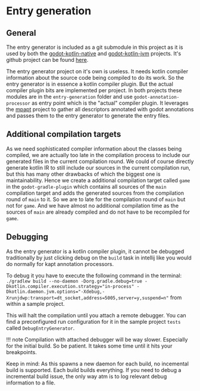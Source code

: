 # Entry generation

## General
The entry generator is included as a git submodule in this project as it is used by both the [godot-kotlin-native](https://github.com/utopia-rise/godot-kotlin-native) and [godot-kotlin-jvm](https://github.com/utopia-rise/godot-kotlin-jvm) projects. It's github project can be found [here](https://github.com/utopia-rise/godot-kotlin-entry-generator).  

The entry generator project on it's own is useless. It needs kotlin compiler information about the source code being compiled to do its work.  So the entry generator is in essence a kotlin compiler plugin. But the actual compiler plugin bits are implemented per project. In both projects these modules are in the `entry-generation` folder and use `godot-annotation-processor` as entry point which is the "actual" compiler plugin. It leverages the [mpapt](https://github.com/Foso/MpApt) project to gather all descriptors annotated with godot annotations and passes them to the entry generator to generate the entry files.

## Additional compilation targets
As we need sophisticated compiler information about the classes being compiled, we are actually too late in the compilation process to include our generated files in the current compilation round. We could of course directly generate kotlin IR to still include our sources in the current compilation run, but this has many other drawbacks of which the biggest one is maintainability. Hence we create a additional compilation target called `game` in the `godot-gradle-plugin` which contains all sources of the `main` compilation target and adds the generated sources from the compilation round of `main` to it. So we are to late for the compilation round of `main` but not for `game`. And we have almost no additional compilation time as the sources of `main` are already compiled and do not have to be recompiled for `game`.

## Debugging
As the entry generator is a kotlin compiler plugin, it cannot be debugged traditionally by just clicking debug on the `build` task in intellij like you would do normally for kapt annotation processors.

To debug it you have to execute the following command in the terminal: `./gradlew build --no-daemon -Dorg.gradle.debug=true -Dkotlin.compiler.execution.strategy="in-process" -Dkotlin.daemon.jvm.options="-Xdebug,-Xrunjdwp:transport=dt_socket,address=5005,server=y,suspend=n"` from within a sample project.

This will halt the compilation until you attach a remote debugger. You can find a preconfigured run configuration for it in the sample project `tests` called `DebugEntryGenerator`.

!!! note
    Compilation with attached debugger will be way slower. Especially for the initial build. So be patient. It takes some time until it hits your breakpoints.

Keep in mind: As this spawns a new daemon for each build, no incemental build is supported. Each build builds everything. If you need to debug a incremental build issue, the only way atm is to log relevant debug information to a file.